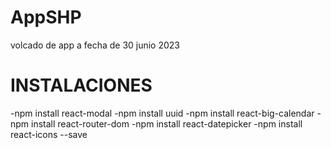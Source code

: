 # AppSHP
volcado de app a fecha de 30 junio 2023

# INSTALACIONES 

-npm install react-modal
-npm install uuid
-npm install react-big-calendar
-npm install react-router-dom
-npm install react-datepicker
-npm install react-icons --save